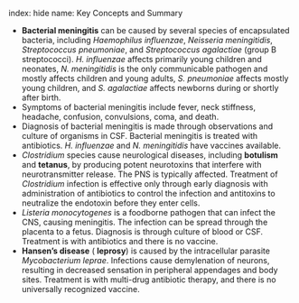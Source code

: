 index: hide
name: Key Concepts and Summary

  *  **Bacterial meningitis** can be caused by several species of encapsulated bacteria, including  *Haemophilus influenzae*,  *Neisseria meningitidis*,  *Streptococcus pneumoniae*, and  *Streptococcus agalactiae* (group B streptococci).  *H. influenzae* affects primarily young children and neonates,  *N. meningitidis* is the only communicable pathogen and mostly affects children and young adults,  *S. pneumoniae* affects mostly young children, and  *S. agalactiae* affects newborns during or shortly after birth.
  * Symptoms of bacterial meningitis include fever, neck stiffness, headache, confusion, convulsions, coma, and death.
  * Diagnosis of bacterial meningitis is made through observations and culture of organisms in CSF. Bacterial meningitis is treated with antibiotics.  *H. influenzae* and  *N. meningitidis* have vaccines available.
  *  *Clostridium* species cause neurological diseases, including  **botulism** and  **tetanus**, by producing potent neurotoxins that interfere with neurotransmitter release. The PNS is typically affected. Treatment of  *Clostridium* infection is effective only through early diagnosis with administration of antibiotics to control the infection and antitoxins to neutralize the endotoxin before they enter cells.
  *  *Listeria monocytogenes* is a foodborne pathogen that can infect the CNS, causing meningitis. The infection can be spread through the placenta to a fetus. Diagnosis is through culture of blood or CSF. Treatment is with antibiotics and there is no vaccine.
  *  **Hansen’s disease** ( **leprosy**) is caused by the intracellular parasite  *Mycobacterium leprae*. Infections cause demylenation of neurons, resulting in decreased sensation in peripheral appendages and body sites. Treatment is with multi-drug antibiotic therapy, and there is no universally recognized vaccine.
